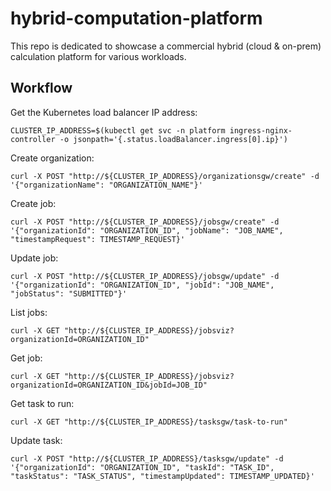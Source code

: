 # hybrid-computation-platform

This repo is dedicated to showcase a commercial hybrid (cloud &amp; on-prem) calculation platform for various workloads.

## Workflow

Get the Kubernetes load balancer IP address:

```shell
CLUSTER_IP_ADDRESS=$(kubectl get svc -n platform ingress-nginx-controller -o jsonpath='{.status.loadBalancer.ingress[0].ip}')
```

Create organization:

```shell
curl -X POST "http://${CLUSTER_IP_ADDRESS}/organizationsgw/create" -d '{"organizationName": "ORGANIZATION_NAME"}'
```

Create job:

```shell
curl -X POST "http://${CLUSTER_IP_ADDRESS}/jobsgw/create" -d '{"organizationId": "ORGANIZATION_ID", "jobName": "JOB_NAME", "timestampRequest": TIMESTAMP_REQUEST}'
```

Update job:

```shell
curl -X POST "http://${CLUSTER_IP_ADDRESS}/jobsgw/update" -d '{"organizationId": "ORGANIZATION_ID", "jobId": "JOB_NAME", "jobStatus": "SUBMITTED"}'
```

List jobs:

```shell
curl -X GET "http://${CLUSTER_IP_ADDRESS}/jobsviz?organizationId=ORGANIZATION_ID"
```

Get job:

```shell
curl -X GET "http://${CLUSTER_IP_ADDRESS}/jobsviz?organizationId=ORGANIZATION_ID&jobId=JOB_ID"
```

Get task to run:

```shell
curl -X GET "http://${CLUSTER_IP_ADDRESS}/tasksgw/task-to-run"
```

Update task:

```shell
curl -X POST "http://${CLUSTER_IP_ADDRESS}/tasksgw/update" -d '{"organizationId": "ORGANIZATION_ID", "taskId": "TASK_ID", "taskStatus": "TASK_STATUS", "timestampUpdated": TIMESTAMP_UPDATED}'
```
